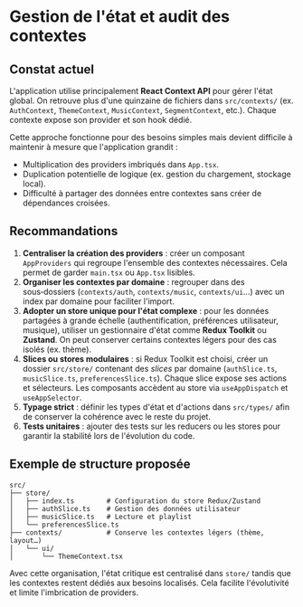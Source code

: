 # Gestion de l'état et audit des contextes

## Constat actuel

L'application utilise principalement **React Context API** pour gérer l'état global. On retrouve plus d'une quinzaine de fichiers dans `src/contexts/` (ex. `AuthContext`, `ThemeContext`, `MusicContext`, `SegmentContext`, etc.). Chaque contexte expose son provider et son hook dédié.

Cette approche fonctionne pour des besoins simples mais devient difficile à maintenir à mesure que l'application grandit :

- Multiplication des providers imbriqués dans `App.tsx`.
- Duplication potentielle de logique (ex. gestion du chargement, stockage local).
- Difficulté à partager des données entre contextes sans créer de dépendances croisées.

## Recommandations

1. **Centraliser la création des providers** : créer un composant `AppProviders` qui regroupe l'ensemble des contextes nécessaires. Cela permet de garder `main.tsx` ou `App.tsx` lisibles.
2. **Organiser les contextes par domaine** : regrouper dans des sous‑dossiers (`contexts/auth`, `contexts/music`, `contexts/ui`…) avec un index par domaine pour faciliter l'import.
3. **Adopter un store unique pour l'état complexe** : pour les données partagées à grande échelle (authentification, préférences utilisateur, musique), utiliser un gestionnaire d'état comme **Redux Toolkit** ou **Zustand**. On peut conserver certains contextes légers pour des cas isolés (ex. thème).
4. **Slices ou stores modulaires** : si Redux Toolkit est choisi, créer un dossier `src/store/` contenant des _slices_ par domaine (`authSlice.ts`, `musicSlice.ts`, `preferencesSlice.ts`). Chaque slice expose ses actions et sélecteurs. Les composants accèdent au store via `useAppDispatch` et `useAppSelector`.
5. **Typage strict** : définir les types d'état et d'actions dans `src/types/` afin de conserver la cohérence avec le reste du projet.
6. **Tests unitaires** : ajouter des tests sur les reducers ou les stores pour garantir la stabilité lors de l'évolution du code.

## Exemple de structure proposée

```text
src/
├── store/
│   ├── index.ts        # Configuration du store Redux/Zustand
│   ├── authSlice.ts    # Gestion des données utilisateur
│   ├── musicSlice.ts   # Lecture et playlist
│   └── preferencesSlice.ts
├── contexts/           # Conserve les contextes légers (thème, layout…)
│   └── ui/
│       └── ThemeContext.tsx
```

Avec cette organisation, l'état critique est centralisé dans `store/` tandis que les contextes restent dédiés aux besoins localisés. Cela facilite l'évolutivité et limite l'imbrication de providers.
